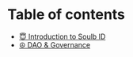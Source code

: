 # Table of contents

* [😇 Introduction to Soulb ID](README.md)
* [☮ DAO & Governance](dao-and-governance.md)
